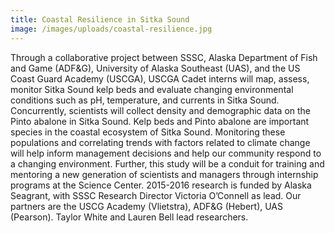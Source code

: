 ```yaml
---
title: Coastal Resilience in Sitka Sound
image: /images/uploads/coastal-resilience.jpg
---
```


Through a collaborative project between SSSC, Alaska Department of Fish and Game (ADF&G), University of Alaska Southeast (UAS), and the US Coast Guard Academy (USCGA), USCGA Cadet interns will map, assess, monitor Sitka Sound kelp beds and evaluate changing environmental conditions such as pH, temperature, and currents in Sitka Sound. Concurrently, scientists will collect density and demographic data on the Pinto abalone in Sitka Sound. Kelp beds and Pinto abalone are important species in the coastal ecosystem of Sitka Sound. Monitoring these populations and correlating trends with factors related to climate change will help inform management decisions and help our community respond to a changing environment. Further, this study will be a conduit for training and mentoring a new generation of scientists and managers through internship programs at the Science Center. 2015-2016 research is funded by Alaska Seagrant, with SSSC Research Director Victoria O’Connell as lead. Our partners are the USCG Academy (Vlietstra), ADF&G (Hebert), UAS (Pearson). Taylor White and Lauren Bell lead researchers.
